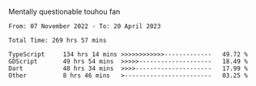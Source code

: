 Mentally questionable touhou fan

<!--START_SECTION:waka-->

```text
From: 07 November 2022 - To: 20 April 2023

Total Time: 269 hrs 57 mins

TypeScript     134 hrs 14 mins >>>>>>>>>>>>-------------   49.72 %
GDScript       49 hrs 54 mins  >>>>>--------------------   18.49 %
Dart           48 hrs 34 mins  >>>>---------------------   17.99 %
Other          8 hrs 46 mins   >------------------------   03.25 %
```

<!--END_SECTION:waka-->
